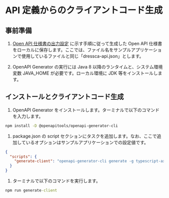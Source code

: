 # API 定義からのクライアントコード生成

## 事前準備

1. [Open API 仕様書の出力設定](../dotnet/configure-asp-net-core-web-api-project.md/#open-api-specification-output-configuration) に示す手順に従って生成した Open API 仕様書をローカルに保存します。ここでは、ファイル名をサンプルアプリケーションで使用しているファイルと同じ「dressca-api.json」とします。

1. OpenAPI Generator の実行には Java 8 以降のランタイムと、システム環境変数 JAVA_HOME が必要です。ローカル環境に JDK 等をインストールします。

## インストールとクライアントコード生成

1. OpenAPI Generator をインストールします。ターミナルで以下のコマンドを入力します。

```bash
npm install -D @openapitools/openapi-generator-cli
```

1. package.json の script セクションにタスクを追加します。なお、ここで追加しているオプションはサンプルアプリケーションでの設定値です。

```json
{
  "scripts": {
    "generate-client": "openapi-generator-cli generate -g typescript-axios -i ./dressca-api.json --additional-properties=withSeparateModelsAndApi=true,modelPackage=models,apiPackage=api,supportsES6=true -o ./src/api-client"
  }
}
```

1. ターミナルで以下のコマンドを実行します。

```cmd
npm run generate-client
```
